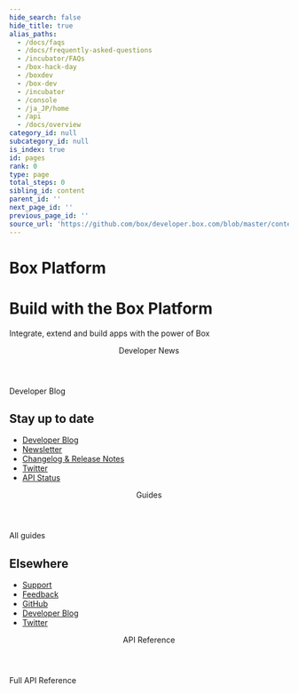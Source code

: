 ```yaml
---
hide_search: false
hide_title: true
alias_paths:
  - /docs/faqs
  - /docs/frequently-asked-questions
  - /incubator/FAQs
  - /box-hack-day
  - /boxdev
  - /box-dev
  - /incubator
  - /console
  - /ja_JP/home
  - /api
  - /docs/overview
category_id: null
subcategory_id: null
is_index: true
id: pages
rank: 0
type: page
total_steps: 0
sibling_id: content
parent_id: ''
next_page_id: ''
previous_page_id: ''
source_url: 'https://github.com/box/developer.box.com/blob/master/content/pages/index.md'
---
```


# Box Platform

<Hero>

<Centered wide>

# Build with the Box Platform

Integrate, extend and build apps with the power of Box

</Centered>

</Hero>

<Centered wide>

<Header to='/guides'>
Developer News

</Header>

<BlogCards >

</BlogCards>

<More to='https://medium.com/box-developer-blog' right>
Developer Blog

</More>

</Centered>

<Dark>

<Centered wide>

<HorizontalList centered>

## Stay up to date

* [Developer Blog](https://medium.com/box-developer-blog)
* [Newsletter](page://newsletter)
* [Changelog & Release Notes](page://changelog)
* [Twitter](https://twitter.com/boxplatform/)
* [API Status](https://status.box.com/)

</HorizontalList>

</Centered>

</Dark>

<Centered wide>

<Header to='/guides'>
Guides

</Header>

<GuideCategories >

</GuideCategories>

<More to='/guides' right>
All guides

</More>

</Centered>

<Dark>

<Centered wide>

<HorizontalList centered>

## Elsewhere

* [Support](page://support)
* [Feedback](https://pulse.box.com/forums//%20909778-product-feedback?category_id=330838)
* [GitHub](https://github.com/box)
* [Developer Blog](https://medium.com/box-developer-blog)
* [Twitter](https://twitter.com/boxplatform/)

</HorizontalList>

</Centered>

</Dark>

<Centered wide>

<Header to='/reference'>
API Reference

</Header>

<ReferenceCategories >

</ReferenceCategories>

<More to='/reference/' right>
Full API Reference

</More>

</Centered>
